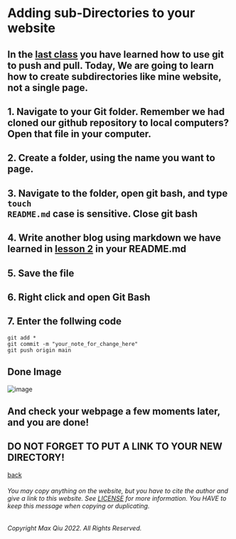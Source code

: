 ﻿# Adding sub-Directories to your website
## In the [last class](https://qqiumax.github.io/blog/controlling-using-git) you have learned how to use git to push and pull. Today, We are going to learn how to create subdirectories like mine website, not a single page.

## 1. Navigate to your Git folder. Remember we had cloned our github repository to local computers? Open that file in your computer. 
## 2. Create a folder, using the name you want to page. 
## 3. Navigate to the folder, open git bash, and type <code>touch README.md</code> case is sensitive. Close git bash
## 4. Write another blog using markdown we have learned in [lesson 2](https://qqiumax.github.io/blog/write-blog-using-markdown) in your README.md
## 5. Save the file
## 6. Right click and open Git Bash
## 7. Enter the follwing code

    git add *
    git commit -m "your_note_for_change_here"
    git push origin main

## Done Image

![image](https://qqiumax.github.io/blog/adding-directories/sub.png)

## And check your webpage a few moments later, and you are done!
## **DO NOT FORGET TO PUT A LINK TO YOUR NEW DIRECTORY!**

[back](https://qqiumax.github.io/blog/)



###### You may copy anything on the website, but you have to cite the author and give a link to this website. See [LICENSE](https://qqiumax.github.io/LICENSE) for more information. You HAVE to keep this message when copying or duplicating.

###### Copyright Max Qiu 2022. All Rights Reserved.